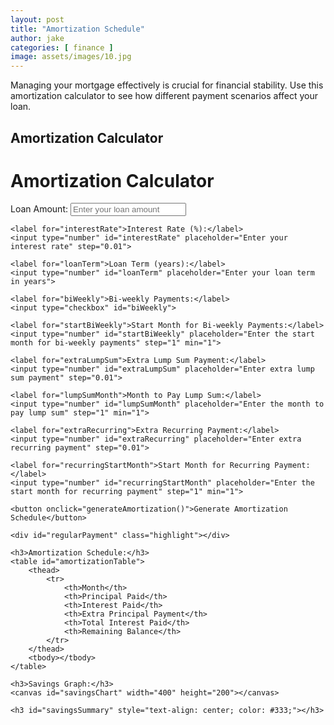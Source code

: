 ```yaml
---
layout: post
title: "Amortization Schedule"
author: jake
categories: [ finance ]
image: assets/images/10.jpg
---
```


Managing your mortgage effectively is crucial for financial stability. Use this amortization calculator to see how different payment scenarios affect your loan.

## Amortization Calculator

<div class="container">
    <h1>Amortization Calculator</h1>
    <label for="loanAmount">Loan Amount:</label>
    <input type="number" id="loanAmount" placeholder="Enter your loan amount">
    
    <label for="interestRate">Interest Rate (%):</label>
    <input type="number" id="interestRate" placeholder="Enter your interest rate" step="0.01">
    
    <label for="loanTerm">Loan Term (years):</label>
    <input type="number" id="loanTerm" placeholder="Enter your loan term in years">
    
    <label for="biWeekly">Bi-weekly Payments:</label>
    <input type="checkbox" id="biWeekly">
    
    <label for="startBiWeekly">Start Month for Bi-weekly Payments:</label>
    <input type="number" id="startBiWeekly" placeholder="Enter the start month for bi-weekly payments" step="1" min="1">
    
    <label for="extraLumpSum">Extra Lump Sum Payment:</label>
    <input type="number" id="extraLumpSum" placeholder="Enter extra lump sum payment" step="0.01">
    
    <label for="lumpSumMonth">Month to Pay Lump Sum:</label>
    <input type="number" id="lumpSumMonth" placeholder="Enter the month to pay lump sum" step="1" min="1">
    
    <label for="extraRecurring">Extra Recurring Payment:</label>
    <input type="number" id="extraRecurring" placeholder="Enter extra recurring payment" step="0.01">
    
    <label for="recurringStartMonth">Start Month for Recurring Payment:</label>
    <input type="number" id="recurringStartMonth" placeholder="Enter the start month for recurring payment" step="1" min="1">
    
    <button onclick="generateAmortization()">Generate Amortization Schedule</button>
    
    <div id="regularPayment" class="highlight"></div>
    
    <h3>Amortization Schedule:</h3>
    <table id="amortizationTable">
        <thead>
            <tr>
                <th>Month</th>
                <th>Principal Paid</th>
                <th>Interest Paid</th>
                <th>Extra Principal Payment</th>
                <th>Total Interest Paid</th>
                <th>Remaining Balance</th>
            </tr>
        </thead>
        <tbody></tbody>
    </table>
    
    <h3>Savings Graph:</h3>
    <canvas id="savingsChart" width="400" height="200"></canvas>
    
    <h3 id="savingsSummary" style="text-align: center; color: #333;"></h3>
</div>

<script>
    function generateAmortization() {
        let loanAmount = parseFloat(document.getElementById('loanAmount').value);
        let interestRate = parseFloat(document.getElementById('interestRate').value) / 100 / 12;
        let loanTerm = parseInt(document.getElementById('loanTerm').value) * 12;
        let biWeekly = document.getElementById('biWeekly').checked;
        let startBiWeekly = parseInt(document.getElementById('startBiWeekly').value) || 0;
        let extraLumpSum = parseFloat(document.getElementById('extraLumpSum').value) || 0;
        let lumpSumMonth = parseInt(document.getElementById('lumpSumMonth').value) || 0;
        let extraRecurring = parseFloat(document.getElementById('extraRecurring').value) || 0;
        let recurringStartMonth = parseInt(document.getElementById('recurringStartMonth').value) || 0;

        let monthlyPayment = loanAmount * interestRate / (1 - Math.pow(1 + interestRate, -loanTerm));
        let biWeeklyPayment = monthlyPayment / 2;
        document.getElementById('regularPayment').innerText = `Regular Monthly Payment (Principal & Interest): $${monthlyPayment.toFixed(2)}`;

        let amortizationData = [];
        let totalInterestPaid = 0;
        let principalPaid, interestPaid, extraPrincipal, remainingBalance = loanAmount;
        let biWeeklyCounter = 0;
        let totalPayments = loanTerm;

        for (let month = 1; month <= totalPayments; month++) {
            interestPaid = remainingBalance * interestRate;
            principalPaid = monthlyPayment - interestPaid;
            extraPrincipal = 0;

            if (biWeekly && month >= startBiWeekly && (month - startBiWeekly) % 6 === 0) {
                extraPrincipal = biWeeklyPayment;
            }

            extraPrincipal += (month === lumpSumMonth ? extraLumpSum : 0) + (month >= recurringStartMonth ? extraRecurring : 0);

            totalInterestPaid += interestPaid;
            remainingBalance -= (principalPaid + extraPrincipal);

            amortizationData.push({ month, principalPaid, interestPaid, extraPrincipal, totalInterestPaid, remainingBalance });

            if (remainingBalance <= 0) break;
        }

        populateTable(amortizationData);
        generateSavingsChart(amortizationData);
        calculateSavingsSummary(amortizationData, loanTerm, totalInterestPaid);
    }

    function populateTable(data) {
        let tableBody = document.getElementById('amortizationTable').getElementsByTagName('tbody')[0];
        tableBody.innerHTML = '';

        data.forEach(entry => {
            let row = tableBody.insertRow();
            row.insertCell(0).innerText = entry.month;
            row.insertCell(1).innerText = entry.principalPaid.toFixed(2);
            row.insertCell(2).innerText = entry.interestPaid.toFixed(2);
            row.insertCell(3).innerText = entry.extraPrincipal.toFixed(2);
            row.insertCell(4).innerText = entry.totalInterestPaid.toFixed(2);
            row.insertCell(5).innerText = entry.remainingBalance.toFixed(2);
        });
    }

    function generateSavingsChart(data) {
        let labels = data.map(entry => entry.month);
        let principalData = data.map(entry => entry.principalPaid);
        let interestData = data.map(entry => entry.interestPaid);
        let extraPrincipalData = data.map(entry => entry.extraPrincipal);

        let ctx = document.getElementById('savingsChart').getContext('2d');
        new Chart(ctx, {
            type: 'line',
            data: {
                labels,
                datasets: [
                    { label: 'Principal Paid', data: principalData, borderColor: 'green', fill: false },
                    { label: 'Interest Paid', data: interestData, borderColor: 'red', fill: false },
                    { label: 'Extra Principal', data: extraPrincipalData, borderColor: 'blue', fill: false }
                ]
            },
            options: {
                scales: {
                    yAxes: [{
                        ticks: {
                            beginAtZero: true
                        }
                    }]
                }
            }
        });
    }

    function calculateSavingsSummary(data, originalLoanTerm, totalInterestPaid) {
        let shortenedTerm = data.length;
        let interestSaved = totalInterestPaid - data[data.length - 1].totalInterestPaid;
        document.getElementById('savingsSummary').innerText = `By making extra payments, you have shortened your loan term by ${(originalLoanTerm - shortenedTerm) / 12} years and saved $${interestSaved.toFixed(2)} in interest!`;
    }
</script>

<style>
    .button-container {
        display: flex;
        flex-wrap: wrap;
        gap: 10px;
    }
    .button-container button {
        flex: 1;
        min-width: 150px;
    }
</style>
